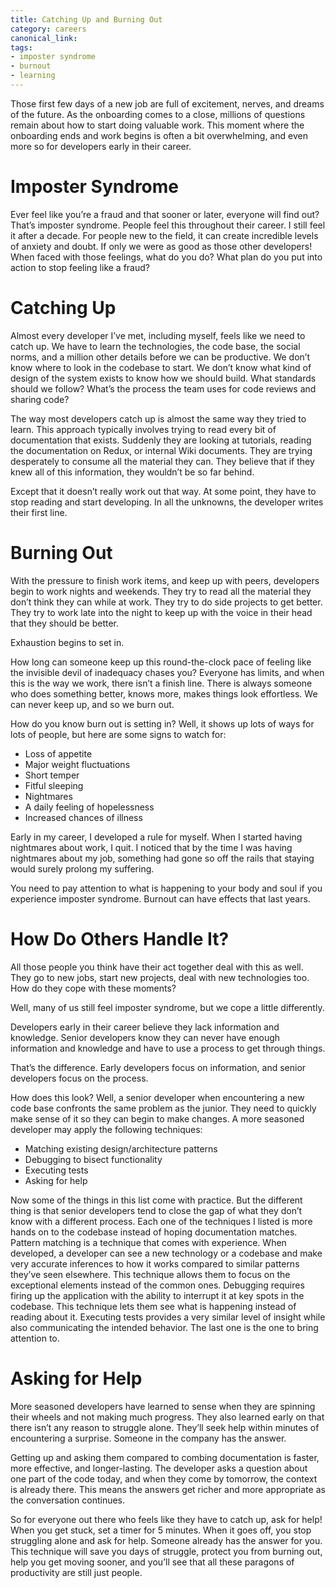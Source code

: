 ```yaml
---
title: Catching Up and Burning Out
category: careers
canonical_link:
tags:
- imposter syndrome
- burnout
- learning
---
```

Those first few days of a new job are full of excitement, nerves, and dreams of the future. As the onboarding comes to a close, millions of questions remain about how to start doing valuable work. This moment where the onboarding ends and work begins is often a bit overwhelming, and even more so for developers early in their career.

# Imposter Syndrome

Ever feel like you’re a fraud and that sooner or later, everyone will find out? That’s imposter syndrome. People feel this throughout their career. I still feel it after a decade. For people new to the field, it can create incredible levels of anxiety and doubt. If only we were as good as those other developers! When faced with those feelings, what do you do? What plan do you put into action to stop feeling like a fraud?

# Catching Up

Almost every developer I’ve met, including myself, feels like we need to catch up. We have to learn the technologies, the code base, the social norms, and a million other details before we can be productive. We don’t know where to look in the codebase to start. We don’t know what kind of design of the system exists to know how we should build. What standards should we follow? What’s the process the team uses for code reviews and sharing code?

The way most developers catch up is almost the same way they tried to learn. This approach typically involves trying to read every bit of documentation that exists. Suddenly they are looking at tutorials, reading the documentation on Redux, or internal Wiki documents. They are trying desperately to consume all the material they can. They believe that if they knew all of this information, they wouldn’t be so far behind.

Except that it doesn’t really work out that way. At some point, they have to stop reading and start developing. In all the unknowns, the developer writes their first line.

# Burning Out

With the pressure to finish work items, and keep up with peers, developers begin to work nights and weekends. They try to read all the material they don’t think they can while at work. They try to do side projects to get better. They try to work late into the night to keep up with the voice in their head that they should be better.

Exhaustion begins to set in.

How long can someone keep up this round-the-clock pace of feeling like the invisible devil of inadequacy chases you? Everyone has limits, and when this is the way we work, there isn’t a finish line. There is always someone who does something better, knows more, makes things look effortless. We can never keep up, and so we burn out.

How do you know burn out is setting in? Well, it shows up lots of ways for lots of people, but here are some signs to watch for:
- Loss of appetite
- Major weight fluctuations
- Short temper
- Fitful sleeping
- Nightmares
- A daily feeling of hopelessness
- Increased chances of illness

Early in my career, I developed a rule for myself. When I started having nightmares about work, I quit. I noticed that by the time I was having nightmares about my job, something had gone so off the rails that staying would surely prolong my suffering.

You need to pay attention to what is happening to your body and soul if you experience imposter syndrome. Burnout can have effects that last years.

# How Do Others Handle It?

All those people you think have their act together deal with this as well. They go to new jobs, start new projects, deal with new technologies too. How do they cope with these moments?

Well, many of us still feel imposter syndrome, but we cope a little differently.

Developers early in their career believe they lack information and knowledge. Senior developers know they can never have enough information and knowledge and have to use a process to get through things.

That’s the difference. Early developers focus on information, and senior developers focus on the process.

How does this look? Well, a senior developer when encountering a new code base confronts the same problem as the junior. They need to quickly make sense of it so they can begin to make changes. A more seasoned developer may apply the following techniques:

- Matching existing design/architecture patterns
- Debugging to bisect functionality
- Executing tests
- Asking for help

Now some of the things in this list come with practice. But the different thing is that senior developers tend to close the gap of what they don’t know with a different process. Each one of the techniques I listed is more hands on to the codebase instead of hoping documentation matches. Pattern matching is a technique that comes with experience. When developed, a developer can see a new technology or a codebase and make very accurate inferences to how it works compared to similar patterns they’ve seen elsewhere. This technique allows them to focus on the exceptional elements instead of the common ones. Debugging requires firing up the application with the ability to interrupt it at key spots in the codebase. This technique lets them see what is happening instead of reading about it. Executing tests provides a very similar level of insight while also communicating the intended behavior. The last one is the one to bring attention to.

# Asking for Help

More seasoned developers have learned to sense when they are spinning their wheels and not making much progress. They also learned early on that there isn’t any reason to struggle alone. They’ll seek help within minutes of encountering a surprise. Someone in the company has the answer.

Getting up and asking them compared to combing documentation is faster, more effective, and longer-lasting. The developer asks a question about one part of the code today, and when they come by tomorrow, the context is already there. This means the answers get richer and more appropriate as the conversation continues.

So for everyone out there who feels like they have to catch up, ask for help! When you get stuck, set a timer for 5 minutes. When it goes off, you stop struggling alone and ask for help. Someone already has the answer for you. This technique will save you days of struggle, protect you from burning out, help you get moving sooner, and you’ll see that all these paragons of productivity are still just people.
